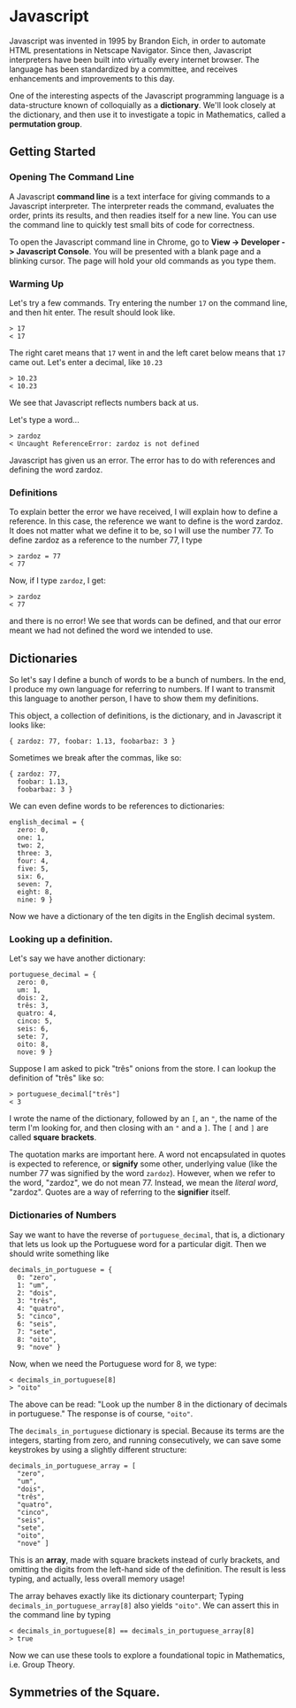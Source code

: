 # Javascript

Javascript was invented in 1995 by Brandon Eich, in order to automate HTML presentations in Netscape Navigator. Since then, Javascript interpreters have been built into virtually every internet browser. The language has been standardized by a committee, and receives enhancements and improvements to this day.

One of the interesting aspects of the Javascript programming language is a data-structure known of colloquially as a **dictionary**. We'll look closely at the dictionary, and then use it to investigate a topic in Mathematics, called a **permutation group**.

## Getting Started

### Opening The Command Line

A Javascript **command line** is a text interface for giving commands to a Javascript interpreter. The interpreter reads the command, evaluates the order, prints its results, and then readies itself for a new line. You can use the command line to quickly test small bits of code for correctness.

To open the Javascript command line in Chrome, go to **View -> Developer -> Javascript Console**. You will be presented with a blank page and a blinking cursor. The page will hold your old commands as you type them.

### Warming Up

Let's try a few commands. Try entering the number `17` on the command line, and then hit enter. The result should look like.

```
> 17
< 17
```

The right caret means that `17` went in and the left caret below means that `17` came out. Let's enter a decimal, like `10.23`

```
> 10.23
< 10.23
```

We see that Javascript reflects numbers back at us.

Let's type a word...

```
> zardoz
< Uncaught ReferenceError: zardoz is not defined
```

Javascript has given us an error. The error has to do with references and defining the word zardoz.

### Definitions

To explain better the error we have received, I will explain how to define a reference. In this case, the reference we want to define is the word zardoz. It does not matter what we define it to be, so I will use the number 77. To define zardoz as a reference to the number 77, I type

```
> zardoz = 77
< 77
```

Now, if I type `zardoz`, I get:

```
> zardoz
< 77
```

and there is no error! We see that words can be defined, and that our error meant we had not defined the word we intended to use.


## Dictionaries

So let's say I define a bunch of words to be a bunch of numbers. In the end, I produce my own language for referring to numbers. If I want to transmit this language to another person, I have to show them my definitions.

This object, a collection of definitions, is the dictionary, and in Javascript it looks like:

```
{ zardoz: 77, foobar: 1.13, foobarbaz: 3 }
```

Sometimes we break after the commas, like so:

```
{ zardoz: 77,
  foobar: 1.13,
  foobarbaz: 3 }
```

We can even define words to be references to dictionaries:

```
english_decimal = {
  zero: 0,
  one: 1,
  two: 2,
  three: 3,
  four: 4,
  five: 5,
  six: 6,
  seven: 7,
  eight: 8,
  nine: 9 }
```

Now we have a dictionary of the ten digits in the English decimal system.

### Looking up a definition.

Let's say we have another dictionary:

```
portuguese_decimal = {
  zero: 0,
  um: 1,
  dois: 2,
  três: 3,
  quatro: 4,
  cinco: 5,
  seis: 6,
  sete: 7,
  oito: 8,
  nove: 9 }
```

Suppose I am asked to pick "três" onions from the store. I can lookup the definition of "três" like so:

```
> portuguese_decimal["três"]
< 3
```

I wrote the name of the dictionary, followed by an `[`, an `"`, the name of the term I'm looking for, and then closing with an `"` and a `]`. The `[` and `]` are called **square brackets**.

The quotation marks are important here. A word not encapsulated in quotes is expected to reference, or **signify** some other, underlying value (like the number 77 was signified by the word `zardoz`). However, when we refer to the word, "zardoz", we do not mean 77. Instead, we mean the *literal word*, "zardoz". Quotes are a way of referring to the **signifier** itself.

### Dictionaries of Numbers

Say we want to have the reverse of `portuguese_decimal`, that is, a dictionary that lets us look up the Portuguese word for a particular digit. Then we should write something like

```
decimals_in_portuguese = {
  0: "zero",
  1: "um",
  2: "dois",
  3: "três",
  4: "quatro",
  5: "cinco",
  6: "seis",
  7: "sete",
  8: "oito",
  9: "nove" }
```

Now, when we need the Portuguese word for 8, we type:

```
< decimals_in_portuguese[8]
> "oito"
```
The above can be read: "Look up the number 8 in the dictionary of decimals in portuguese." The response is of course, `"oito"`.


The `decimals_in_portuguese` dictionary is special. Because its terms are the integers, starting from zero, and running consecutively, we can save some keystrokes by using a slightly different structure:

```
decimals_in_portuguese_array = [
  "zero",
  "um",
  "dois",
  "três",
  "quatro",
  "cinco",
  "seis",
  "sete",
  "oito",
  "nove" ]
```

This is an **array**, made with square brackets instead of curly brackets, and omitting the digits from the left-hand side of the definition. The result is less typing, and actually, less overall memory usage!

The array behaves exactly like its dictionary counterpart; Typing `decimals_in_portuguese_array[8]` also yields `"oito"`. We can assert this in the command line by typing

```
< decimals_in_portuguese[8] == decimals_in_portuguese_array[8]
> true
```


Now we can use these tools to explore a foundational topic in Mathematics, i.e. Group Theory.


## Symmetries of the Square.





